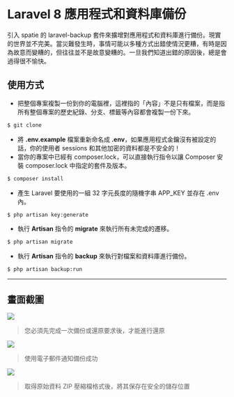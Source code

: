 # Laravel 8 應用程式和資料庫備份

引入 spatie 的 laravel-backup 套件來擴增對應用程式和資料庫進行備份。現實的世界並不完美。當災難發生時，事情可能以多種方式出錯使情況更糟，有時是因為故意而變糟的，但往往並不是故意變糟的。一旦我們知道出錯的原因後，總是會過得很不愉快。

## 使用方式
- 把整個專案複製一份到你的電腦裡，這裡指的「內容」不是只有檔案，而是指所有整個專案的歷史紀錄、分支、標籤等內容都會複製一份下來。
```sh
$ git clone
```
- 將 __.env.example__ 檔案重新命名成 __.env__，如果應用程式金鑰沒有被設定的話，你的使用者 sessions 和其他加密的資料都是不安全的！
- 當你的專案中已經有 composer.lock，可以直接執行指令以讓 Composer 安裝 composer.lock 中指定的套件及版本。
```sh
$ composer install
```
- 產⽣ Laravel 要使用的一組 32 字元長度的隨機字串 APP_KEY 並存在 .env 內。
```sh
$ php artisan key:generate
```
- 執行 __Artisan__ 指令的 __migrate__ 來執行所有未完成的遷移。
```sh
$ php artisan migrate
```
- 執行 __Artisan__ 指令的 __backup__ 來執行對檔案和資料庫進行備份。
```sh
$ php artisan backup:run
```

----

## 畫面截圖
![](https://i.imgur.com/ncH7cJL.png)
> 您必須先完成一次備份或還原要求後，才能進行還原

![](https://i.imgur.com/XkLKHLO.png)
> 使用電子郵件通知備份成功

![](https://i.imgur.com/LfuwNvp.png)
> 取得原始資料 ZIP 壓縮檔格式後，將其保存在安全的儲存位置
